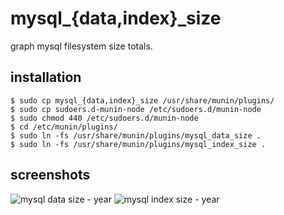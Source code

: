 mysql_{data,index}_size
=========

graph mysql filesystem size totals.

installation
------------
```
$ sudo cp mysql_{data,index}_size /usr/share/munin/plugins/
$ sudo cp sudoers.d-munin-node /etc/sudoers.d/munin-node
$ sudo chmod 440 /etc/sudoers.d/munin-node
$ cd /etc/munin/plugins/
$ sudo ln -fs /usr/share/munin/plugins/mysql_data_size .
$ sudo ln -fs /usr/share/munin/plugins/mysql_index_size .
```

screenshots
-----------

![mysql data size - year](https://raw.github.com/dsobon/munin-plugins/master/mysql_size/img/mysql_data_size-year.png)
![mysql index size - year](https://raw.github.com/dsobon/munin-plugins/master/mysql_size/img/mysql_index_size-year.png)
